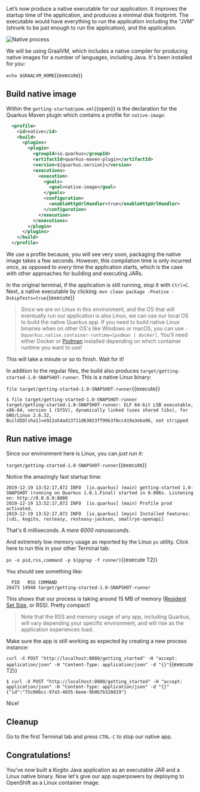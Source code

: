 Let’s now produce a native executable for our application. It improves the startup time of the application, and produces a minimal disk footprint. The executable would have everything to run the application including the "JVM" (shrunk to be just enough to run the application), and the application.

![Native process](/openshift/assets/middleware/quarkus/native-image-process.png)

We will be using GraalVM, which includes a native compiler for producing native images for a number of languages, including Java. It's been installed for you:

`echo $GRAALVM_HOME`{{execute}}

## Build native image

Within the `getting-started/pom.xml`{{open}} is the declaration for the Quarkus Maven plugin which contains a profile for `native-image`:

```xml
  <profile>
    <id>native</id>
    <build>
      <plugins>
        <plugin>
          <groupId>io.quarkus</groupId>
          <artifactId>quarkus-maven-plugin</artifactId>
          <version>${quarkus.version}</version>
          <executions>
            <execution>
              <goals>
                <goal>native-image</goal>
              </goals>
              <configuration>
                <enableHttpUrlHandler>true</enableHttpUrlHandler>
              </configuration>
            </execution>
          </executions>
        </plugin>
      </plugins>
    </build>
  </profile>
```
We use a profile because, you will see very soon, packaging the native image takes a few seconds. However, this compilation time is only incurred _once_, as opposed to _every_ time the application starts, which is the case with other approaches for building and executing JARs.

In the original terminal, if the application is still running, stop it with `Ctrl+C`. Next, a native executable by clicking: `mvn clean package -Pnative -DskipTests=true`{{execute}}

> Since we are on Linux in this environment, and the OS that will eventually run our application is also Linux, we can use our local OS to build the native Quarkus app. If you need to build native Linux binaries when on other OS's like Windows or macOS, you can use `-Dquarkus.native.container-runtime=[podman | docker]`. You'll need either Docker or [Podman](https://podman.io) installed depending on which container runtime you want to use!

This will take a minute or so to finish. Wait for it!

In addition to the regular files, the build also produces `target/getting-started-1.0-SNAPSHOT-runner`. This is a native Linux binary:

`file target/getting-started-1.0-SNAPSHOT-runner`{{execute}}

```console
$ file target/getting-started-1.0-SNAPSHOT-runner
target/getting-started-1.0-SNAPSHOT-runner: ELF 64-bit LSB executable, x86-64, version 1 (SYSV), dynamically linked (uses shared libs), for GNU/Linux 2.6.32, BuildID[sha1]=e922a54ad13711d63023ff99b370cc419a3eba96, not stripped
```

## Run native image

Since our environment here is Linux, you can _just run it_:

`target/getting-started-1.0-SNAPSHOT-runner`{{execute}}

Notice the amazingly fast startup time:

```console
2019-12-19 13:52:17,872 INFO  [io.quarkus] (main) getting-started 1.0-SNAPSHOT (running on Quarkus 1.0.1.Final) started in 0.006s. Listening on: http://0.0.0.0:8080
2019-12-19 13:52:17,872 INFO  [io.quarkus] (main) Profile prod activated.
2019-12-19 13:52:17,872 INFO  [io.quarkus] (main) Installed features: [cdi, kogito, resteasy, resteasy-jackson, smallrye-openapi]
```
That's 6 milliseconds. A _mere 6000 nanoseconds_.

And extremely low memory usage as reported by the Linux `ps` utility. Click here to run this in your other Terminal tab:

`ps -o pid,rss,command -p $(pgrep -f runner)`{{execute T2}}

You should see something like:

```console
  PID   RSS COMMAND
26473 14948 target/getting-started-1.0-SNAPSHOT-runner
```

This shows that our process is taking around 15 MB of memory ([Resident Set Size](https://en.wikipedia.org/wiki/Resident_set_size), or RSS). Pretty compact!

> Note that the RSS and memory usage of any app, including Quarkus, will vary depending your specific environment, and will rise as the application experiences load.

Make sure the app is still working as expected by creating a new process instance:

`curl -X POST "http://localhost:8080/getting_started" -H "accept: application/json" -H "Content-Type: application/json" -d "{}"`{{execute T2}}

```console
$ curl -X POST "http://localhost:8080/getting_started" -H "accept: application/json" -H "Content-Type: application/json" -d "{}"
{"id":"75c00bcc-97a5-4655-beee-9b0b7b320d19"}
```

Nice!

## Cleanup

Go to the first Terminal tab and press `CTRL-C` to stop our native app.

## Congratulations!

You've now built a Kogito Java application as an executable JAR and a Linux native binary. Now let's give our app superpowers by deploying to OpenShift as a Linux container image.

